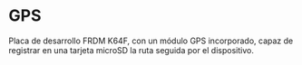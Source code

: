 # GPS
Placa de desarrollo FRDM K64F, con un módulo GPS incorporado, capaz de registrar en una tarjeta microSD la ruta seguida por el dispositivo.
